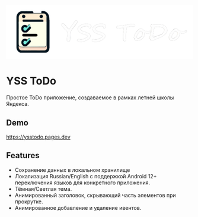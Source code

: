 ![Logo](https://raw.githubusercontent.com/TheLastFlame/yss_todo/main/assets/img/yssBanner.png)
# YSS ToDo

Простое ToDo приложение, создаваемое в рамках летней школы Яндекса.


## Demo

https://ysstodo.pages.dev
## Features



* Сохранение данных в локальном хранилище
* Локализация Russian/English с поддержкой Android 12+ переключения языков для конкретного приложения.
* Тёмная/Светлая тема.
* Анимированный заголовок, скрывающий часть элементов при прокрутке.
* Анимированное добавление и удаление ивентов.